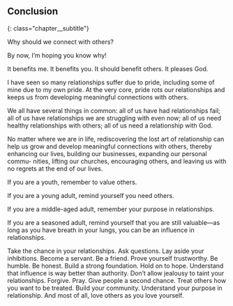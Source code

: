 ## Conclusion
{: class="chapter__subtitle"}

Why should we connect with others?

By now, I’m hoping you know why!

It benefits me. It benefits you. It should benefit others. It pleases God.

I have seen so many relationships suffer due to pride, including some of
mine due to my own pride. At the very core, pride rots our relationships and
keeps us from developing meaningful connections with others.

We all have several things in common: all of us have had relationships
fail; all of us have relationships we are struggling with even now; all of us need
healthy relationships with others; all of us need a relationship with God.

No matter where we are in life, rediscovering the lost art of relationship
can help us grow and develop meaningful connections with others, thereby
enhancing our lives, building our businesses, expanding our personal commu-
nities, lifting our churches, encouraging others, and leaving us with no regrets
at the end of our lives.

If you are a youth, remember to value others.

If you are a young adult, remind yourself you need others.

If you are a middle-aged adult, remember your purpose in relationships.

If you are a seasoned adult, remind yourself that you are still valuable—as
long as you have breath in your lungs, you can be an influence in relationships.

Take the chance in your relationships. Ask questions. Lay aside your
inhibitions. Become a servant. Be a friend. Prove yourself trustworthy. Be
humble. Be honest. Build a strong foundation. Hold on to hope. Understand
that influence is way better than authority. Don’t allow jealousy to taint your
relationships. Forgive. Pray. Give people a second chance. Treat others how
you want to be treated. Build your community. Understand your purpose in
relationship. And most of all, love others as you love yourself.